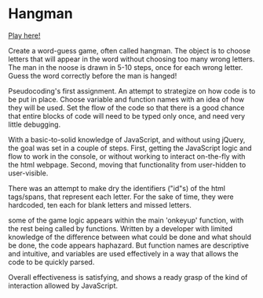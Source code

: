 # Hangman
[Play here!](https://bsw975.github.io/Hangman/)

Create a word-guess game, often called hangman. The object is to choose letters that will appear in the word without choosing too many wrong letters. The man in the noose is drawn in 5-10 steps, once for each wrong letter. Guess the word correctly before the man is hanged!

Pseudocoding's first assignment. An attempt to strategize on how code is to be put in place. Choose variable and function names with an idea of how they will be used. Set the flow of the code so that there is a good chance that entire blocks of code will need to be typed only once, and need very little debugging.

With a basic-to-solid knowledge of JavaScript, and without using jQuery, the goal was set in a couple of steps. First, getting the JavaScript logic and flow to work in the console, or without working to interact on-the-fly with the html webpage. Second, moving that functionality from user-hidden to user-visible.

There was an attempt to make dry the identifiers ("id"s) of the html tags/spans, that represent each letter. For the sake of time, they were hardcoded, ten each for blank letters and missed letters.

some of the game logic appears within the main 'onkeyup' function, with the rest being called by functions. Written by a developer with limited knowledge of the difference between what could be done and what should be done, the code appears haphazard. But function names are descriptive and intuitive, and variables are used effectively in a way that allows the code to be quickly parsed.

Overall effectiveness is satisfying, and shows a ready grasp of the kind of interaction allowed by JavaScript.
